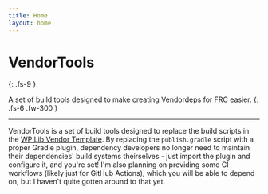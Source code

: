 ```yaml
---
title: Home
layout: home
---
```


# VendorTools
{: .fs-9 }

A set of build tools designed to make creating Vendordeps for FRC easier.
{: .fs-6 .fw-300 }

---

VendorTools is a set of build tools designed to replace the build scripts in the [WPILib Vendor Template](https://github.com/wpilibsuite/vendor-template). By replacing the `publish.gradle` script with a proper Gradle plugin, dependency developers no longer need to maintain their dependencies' build systems theirselves - just import the plugin and configure it, and you're set! I'm also planning on providing some CI workflows (likely just for GitHub Actions), which you will be able to depend on, but I haven't quite gotten around to that yet.
